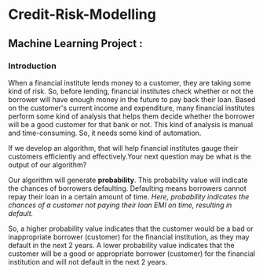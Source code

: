 # Credit-Risk-Modelling
## Machine Learning Project :

### Introduction
  When a financial institute lends money to a customer, they are taking some kind of risk. So, before lending, financial institutes check whether or not the borrower will have enough
 money in the future to pay back their loan. Based on the customer's current income and expenditure,
 many financial institutes perform some kind of analysis that helps them decide whether the borrower 
will be a good customer for that bank or not. This kind of analysis is manual and time-consuming.
 So, it needs some kind of automation. 
 
 If we develop an algorithm, that will help financial institutes 
gauge their customers efficiently and effectively.Your next question may be what is the output of our 
algorithm?

Our algorithm will generate **probability**. This probability value will indicate the chances of 
borrowers defaulting. Defaulting means borrowers cannot repay their loan in a certain amount of time. *Here,
 probability indicates the chances of a customer not paying their loan EMI on time, resulting in default.*
 
 So, a higher probability value indicates that the customer would be a bad or inappropriate borrower (customer)
 for the financial institution, as they may default in the next 2 years. A lower probability value indicates that 
the customer will be a good or appropriate borrower (customer) for the financial institution and will not default in the next 2 years.
